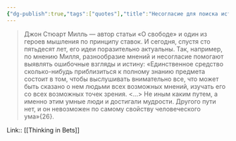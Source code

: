 ```yaml
---
{"dg-publish":true,"tags":["quotes"],"title":"Несогласие для поиска истины","date":"2022-06-06T14:37:59+03:00","modified_at":"2022-06-14T19:56:03+03:00","permalink":"/quotes/202206061437/","dgHomeLink":false,"dgPassFrontmatter":true}
---
```



> Джон Стюарт Милль — автор статьи «О свободе» и один из героев мышления по принципу ставок. И сегодня, спустя сто пятьдесят лет, его идеи поразительно актуальны. Так, например, по мнению Милля, разнообразие мнений и несогласие помогают выявлять ошибочные взгляды и истину: «Единственное средство сколько-нибудь приблизиться к полному знанию предмета состоит в том, чтобы выслушивать внимательно все, что может быть сказано о нем людьми всех возможных мнений, изучать его со всех возможных точек зрения. <…> Не иным каким путем, а именно этим умные люди и достигали мудрости. Другого пути нет, и он невозможен по самому свойству человеческого ума»{26}.

Link:: [[Thinking in Bets]]
